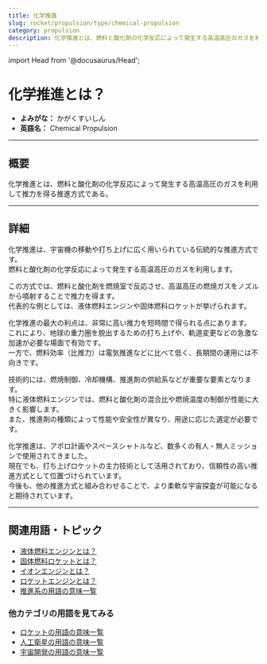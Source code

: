 ```yaml
---
title: 化学推進
slug: rocket/propulsion/type/chemical-propulsion
category: propulsion
description: 化学推進とは、燃料と酸化剤の化学反応によって発生する高温高圧のガスを利用して推力を得る推進方式である。
---
```


import Head from '@docusaurus/Head';

<Head>
  <script type="application/ld+json">
    {`{
      "@context": "https://schema.org",
      "@type": "DefinedTerm",
      "name": "化学推進",
      "inDefinedTermSet": "https://www.space-portal.org",
      "termCode": "rocket/propulsion/type/chemical-propulsion",
      "description": "化学推進とは、燃料と酸化剤の化学反応によって発生する高温高圧のガスを利用して推力を得る推進方式である。",
      "url": "https://www.space-portal.org/docs/rocket/propulsion/type/chemical-propulsion"
    }`}
  </script>
</Head>

# 化学推進とは？

- **よみがな：** かがくすいしん  
- **英語名：** Chemical Propulsion  

---

## 概要

化学推進とは、燃料と酸化剤の化学反応によって発生する高温高圧のガスを利用して推力を得る推進方式である。

---

## 詳細

化学推進は、宇宙機の移動や打ち上げに広く用いられている伝統的な推進方式です。  
燃料と酸化剤の化学反応によって発生する高温高圧のガスを利用します。  

この方式では、燃料と酸化剤を燃焼室で反応させ、高温高圧の燃焼ガスをノズルから噴射することで推力を得ます。  
代表的な例としては、液体燃料エンジンや固体燃料ロケットが挙げられます。  

化学推進の最大の利点は、非常に高い推力を短時間で得られる点にあります。  
これにより、地球の重力圏を脱出するための打ち上げや、軌道変更などの急激な加速が必要な場面で有効です。  
一方で、燃料効率（比推力）は電気推進などに比べて低く、長期間の運用には不向きです。  

技術的には、燃焼制御、冷却機構、推進剤の供給系などが重要な要素となります。  
特に液体燃料エンジンでは、燃料と酸化剤の混合比や燃焼温度の制御が性能に大きく影響します。  
また、推進剤の種類によって性能や安全性が異なり、用途に応じた選定が必要です。  

化学推進は、アポロ計画やスペースシャトルなど、数多くの有人・無人ミッションで使用されてきました。  
現在でも、打ち上げロケットの主力技術として活用されており、信頼性の高い推進方式として位置づけられています。  
今後も、他の推進方式と組み合わせることで、より柔軟な宇宙探査が可能になると期待されています。

---

## 関連用語・トピック

- [液体燃料エンジンとは？](/rocket/propulsion/type/liquid-engine)
- [固体燃料ロケットとは？](/rocket/type/solid-rocket)
- [イオンエンジンとは？](/rocket/propulsion/type/ion-engine)
- [ロケットエンジンとは？](/rocket/propulsion/rocket-engine)
- [推進系の用語の意味一覧](/category/propulsion)

### 他カテゴリの用語を見てみる
- [ロケットの用語の意味一覧](/category/rocket)
- [人工衛星の用語の意味一覧](/category/satellite)
- [宇宙開発の用語の意味一覧](/category/glossary)
